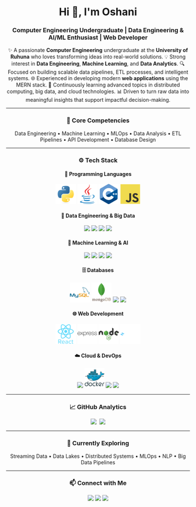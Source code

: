 <h1 align="center">Hi 👋, I'm Oshani</h1>
<h3 align="center">Computer Engineering Undergraduate | Data Engineering & AI/ML Enthusiast | Web Developer</h3>

<p align="center">
✨ A passionate <b>Computer Engineering</b> undergraduate at the <b>University of Ruhuna</b> who loves transforming ideas into real-world solutions.  
💡 Strong interest in <b>Data Engineering</b>, <b>Machine Learning</b>, and <b>Data Analytics</b>.  
🔍 Focused on building scalable data pipelines, ETL processes, and intelligent systems.  
🌐 Experienced in developing modern <b>web applications</b> using the MERN stack.  
🚀 Continuously learning advanced topics in distributed computing, big data, and cloud technologies.  
📊 Driven to turn raw data into meaningful insights that support impactful decision-making.  
</p>

---

<h3 align="center">🧠 Core Competencies</h3>
<p align="center">
Data Engineering • Machine Learning • MLOps • Data Analysis • ETL Pipelines • API Development • Database Design  
</p>

---

<h3 align="center">⚙️ Tech Stack</h3>

<h4 align="center">🚀 Programming Languages</h4>
<p align="center">
  <img src="https://raw.githubusercontent.com/devicons/devicon/master/icons/python/python-original.svg" width="55" height="55"/>
  <img src="https://raw.githubusercontent.com/devicons/devicon/master/icons/java/java-original.svg" width="55" height="55"/>
  <img src="https://raw.githubusercontent.com/devicons/devicon/master/icons/cplusplus/cplusplus-original.svg" width="55" height="55"/>
  <img src="https://raw.githubusercontent.com/devicons/devicon/master/icons/javascript/javascript-original.svg" width="55" height="55"/>
</p>

<h4 align="center">🧰 Data Engineering & Big Data</h4>
<p align="center">
  <img src="https://www.vectorlogo.zone/logos/apache_spark/apache_spark-icon.svg" width="55"/>
  <img src="https://upload.wikimedia.org/wikipedia/commons/5/5e/AirflowLogo.png" width="55"/>
  <img src="https://www.vectorlogo.zone/logos/apache_hadoop/apache_hadoop-icon.svg" width="55"/>
  <img src="https://cdn.worldvectorlogo.com/logos/kafka.svg" width="55"/>
</p>

<h4 align="center">🤖 Machine Learning & AI</h4>
<p align="center">
  <img src="https://upload.wikimedia.org/wikipedia/commons/0/05/Scikit_learn_logo_small.svg" width="55"/>
  <img src="https://www.vectorlogo.zone/logos/tensorflow/tensorflow-icon.svg" width="55"/>
  <img src="https://upload.wikimedia.org/wikipedia/commons/9/96/Pytorch_logo.png" width="55"/>
  <img src="https://upload.wikimedia.org/wikipedia/commons/1/10/Pandas_logo.svg" width="55"/>
</p>

<h4 align="center">🗄️ Databases</h4>
<p align="center">
  <img src="https://raw.githubusercontent.com/devicons/devicon/master/icons/mysql/mysql-original-wordmark.svg" width="55"/>
  <img src="https://raw.githubusercontent.com/devicons/devicon/master/icons/mongodb/mongodb-original-wordmark.svg" width="55"/>
  <img src="https://www.vectorlogo.zone/logos/firebase/firebase-icon.svg" width="55"/>
  <img src="https://www.svgrepo.com/show/373845/postgresql.svg" width="55"/>
</p>

<h4 align="center">🌐 Web Development</h4>
<p align="center">
  <img src="https://raw.githubusercontent.com/devicons/devicon/master/icons/react/react-original-wordmark.svg" width="55"/>
  <img src="https://raw.githubusercontent.com/devicons/devicon/master/icons/express/express-original-wordmark.svg" width="55"/>
  <img src="https://raw.githubusercontent.com/devicons/devicon/master/icons/nodejs/nodejs-original-wordmark.svg" width="55"/>
  <img src="https://raw.githubusercontent.com/devicons/devicon/master/icons/tailwindcss/tailwindcss-original-wordmark.svg" width="55"/>
</p>

<h4 align="center">☁️ Cloud & DevOps</h4>
<p align="center">
  <img src="https://www.vectorlogo.zone/logos/amazon_aws/amazon_aws-icon.svg" width="55"/>
  <img src="https://raw.githubusercontent.com/devicons/devicon/master/icons/docker/docker-original-wordmark.svg" width="55"/>
  <img src="https://www.vectorlogo.zone/logos/kubernetes/kubernetes-icon.svg" width="55"/>
  <img src="https://www.vectorlogo.zone/logos/git-scm/git-scm-icon.svg" width="55"/>
</p>

---

<h3 align="center">📈 GitHub Analytics</h3>
<p align="center">
  <img src="https://github-readme-stats.vercel.app/api?username=OshaniKR&show_icons=true&theme=radical" height="185"/>&nbsp
  <img src="https://github-readme-stats.vercel.app/api/top-langs/?username=OshaniKR&layout=compact&theme=radical" height="185"/>
</p>

---

<h3 align="center">🌱 Currently Exploring</h3>
<p align="center">
  Streaming Data • Data Lakes • Distributed Systems • MLOps • NLP • Big Data Pipelines  
</p>

---

<h3 align="center">📫 Connect with Me</h3>
<p align="center">
  <a href="https://www.linkedin.com/in/oshanikr/" target="_blank"><img src="https://cdn-icons-png.flaticon.com/512/174/174857.png" width="40"/></a>
  <a href="mailto:oshani@gmail.com" target="_blank"><img src="https://cdn-icons-png.flaticon.com/512/281/281769.png" width="40"/></a>
  <a href="https://github.com/OshaniKR" target="_blank"><img src="https://cdn-icons-png.flaticon.com/512/733/733553.png" width="40"/></a>
</p>
